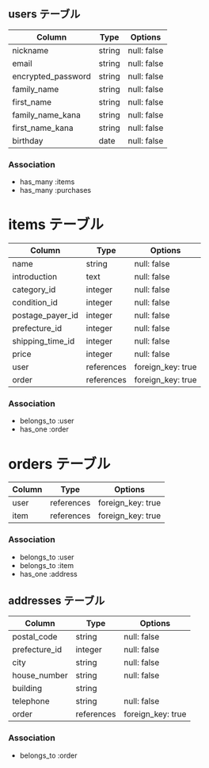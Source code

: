 
## users テーブル

| Column             | Type   | Options     |
| ------------------ | ------ | ----------- |
| nickname           | string | null: false |
| email              | string | null: false |
| encrypted_password | string | null: false |
| family_name        | string | null: false |
| first_name         | string | null: false |
| family_name_kana   | string | null: false |
| first_name_kana    | string | null: false |
| birthday           | date   | null: false |

### Association

- has_many :items
- has_many :purchases

# items テーブル

| Column              | Type       | Options           |
| ------------------- | ---------- | ----------------- |
| name                | string     | null: false       |
| introduction        | text       | null: false       |
| category_id         | integer    | null: false       |
| condition_id        | integer    | null: false       |
| postage_payer_id    | integer    | null: false       |
| prefecture_id       | integer    | null: false       |
| shipping_time_id    | integer    | null: false       |
| price               | integer    | null: false       |
| user                | references | foreign_key: true |
| order               | references | foreign_key: true |

### Association

- belongs_to :user
- has_one :order

# orders テーブル

| Column  | Type       | Options           |
| ------- | ---------- | ----------------- |
| user    | references | foreign_key: true |
| item    | references | foreign_key: true |

### Association

- belongs_to :user
- belongs_to :item
- has_one :address

## addresses テーブル

| Column        | Type       | Options           |
| ------------- | ---------- | ----------------- |
| postal_code   | string     | null: false       |
| prefecture_id | integer    | null: false       |
| city          | string     | null: false       |
| house_number  | string     | null: false       |
| building      | string     |                   |
| telephone     | string     | null: false       |
| order         | references | foreign_key: true |

### Association

- belongs_to :order